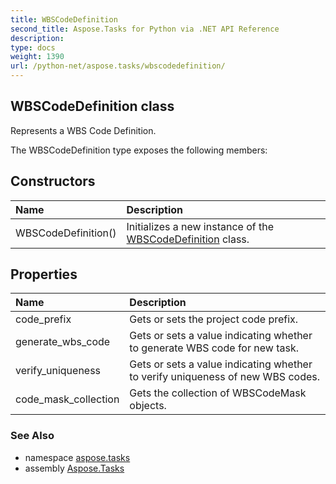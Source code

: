 ```yaml
---
title: WBSCodeDefinition
second_title: Aspose.Tasks for Python via .NET API Reference
description: 
type: docs
weight: 1390
url: /python-net/aspose.tasks/wbscodedefinition/
---
```


## WBSCodeDefinition class

Represents a WBS Code Definition.

The WBSCodeDefinition type exposes the following members:
## Constructors
| Name | Description |
| :- | :- |
|WBSCodeDefinition()|Initializes a new instance of the [WBSCodeDefinition](/tasks/python-net/aspose.tasks/wbscodedefinition/) class.|
## Properties
| Name | Description |
| :- | :- |
|code_prefix|Gets or sets the project code prefix.|
|generate_wbs_code|Gets or sets a value indicating whether to generate WBS code for new task.|
|verify_uniqueness|Gets or sets a value indicating whether to verify uniqueness of new WBS codes.|
|code_mask_collection|Gets the collection of WBSCodeMask objects.|

### See Also

* namespace [aspose.tasks](/tasks/python-net/aspose.tasks/)
* assembly [Aspose.Tasks](/tasks/python-net/)

